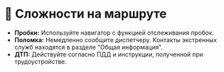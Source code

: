 # 🚧 Сложности на маршруте

-   **Пробки:** Используйте навигатор с функцией отслеживания пробок.
-   **Поломка:** Немедленно сообщите диспетчеру. Контакты экстренных служб находятся в разделе "Общая информация".
-   **ДТП:** Действуйте согласно ПДД и инструкции, полученной при трудоустройстве.
